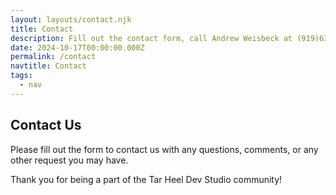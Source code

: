 ```yaml
---
layout: layouts/contact.njk
title: Contact
description: Fill out the contact form, call Andrew Weisbeck at (919)638-6663 or email him at tarheeldevstudiollc@proton.me.
date: 2024-10-17T00:00:00.000Z
permalink: /contact
navtitle: Contact
tags:
  - nav
---
```


## Contact Us

Please fill out the form to contact us with any questions, comments, or any other request you may have.

Thank you for being a part of the Tar Heel Dev Studio community!

